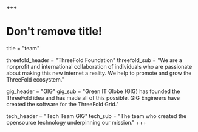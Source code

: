 +++
# Don't remove title!
title = "team"

threefold_header = "ThreeFold Foundation"
threefold_sub = "We are a nonprofit and international collaboration of individuals who are passionate about making this new internet a reality. We help to promote and grow the ThreeFold ecosystem."

gig_header = "GIG"
gig_sub = "Green IT Globe (GIG) has founded the ThreeFold idea and has made all of this possible. GIG Engineers have created the software for the ThreeFold Grid."

tech_header = "Tech Team GIG"
tech_sub = "The team who created the opensource technology underpinning our mission."
+++
